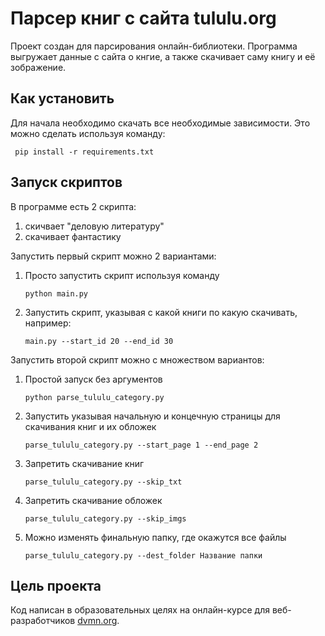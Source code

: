 # Парсер книг с сайта tululu.org

Проект создан для парсирования онлайн-библиотеки. Программа выгружает данные с сайта о кнгие, а также скачивает саму книгу и её зображение.

## Как установить
Для начала необходимо скачать все необходимые зависимости. Это можно сделать используя команду:
```
 pip install -r requirements.txt
```
## Запуск скриптов

В программе есть 2 скрипта:

  1. скичвает  "деловую литературу" 
  1. скачивает фантастику

Запустить первый скрипт можно 2 вариантами:

1. Просто запустить скрипт используя команду
    ```
    python main.py
    ```
1.  Запустить скрипт, указывая с какой книги по какую скачивать, например:
    ```
    main.py --start_id 20 --end_id 30
    ```

Запустить второй скрипт можно с множеством вариантов:

1. Простой запуск без аргументов
    ```
    python parse_tululu_category.py
    ```
1. Запустить указывая начальную и концечную страницы для скачивания книг и их обложек
    ```
    parse_tululu_category.py --start_page 1 --end_page 2
    ```
1. Запретить скачивание книг
    ```
    parse_tululu_category.py --skip_txt
    ```
1. Запретить скачивание обложек
    ```
    parse_tululu_category.py --skip_imgs
    ```
1. Можно изменять финальную папку, где окажутся все файлы
    ```
    parse_tululu_category.py --dest_folder Название папки
    ```
## Цель проекта
Код написан в образовательных целях на онлайн-курсе для веб-разработчиков [dvmn.org](https://dvmn.org/).